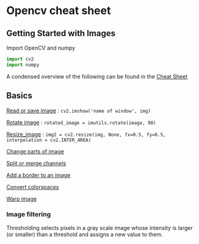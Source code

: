 # Opencv cheat sheet

## Getting Started with Images
Import OpenCV and numpy

```python
import cv2
import numpy
```

A condensed overview of the following can be found in the
[Cheat Sheet](./opencv-python-examples/OpenCVCheatSheet.pdf)

## Basics

[Read or save image](./opencv-python-examples/opencv-read-and-save-images.md) : ```cv2.imshow('name of window', img)```

[Rotate image](./opencv-python-examples/opencv-rotate-image.md) : ```rotated_image = imutils.rotate(image, 90)```  

[Resize_image](./opencv-python-examples/opencv-resize-image.md) : ```img2 = cv2.resize(img, None, fx=0.5, fy=0.5, interpolation = cv2.INTER_AREA)```

[Change parts of image](./opencv-python-examples/opencv-change-parts-of-image.md)

[Split or merge channels](./opencv-python-examples/opencv-split-merge-channels.md)

[Add a border to an image](./opencv-python-examples/opencv-add-border.md)

[Convert colorspaces](./opencv-python-examples/opencv-convert-colorspaces.md)

[Warp image](./opencv-python-examples/opencv-warp-image.md)

### Image filtering
Thresholding selects pixels in a gray scale image whose intensity is larger (or smaller) than a threshold and assigns a new value to them.
